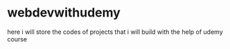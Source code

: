 # webdevwithudemy
here i will store the codes of projects that i will build with the help of udemy course 
